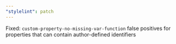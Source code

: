 ```yaml
---
"stylelint": patch
---
```


Fixed: `custom-property-no-missing-var-function` false positives for properties that can contain author-defined identifiers
